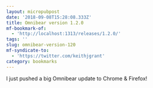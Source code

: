 ```yaml
---
layout: micropubpost
date: '2018-09-08T15:28:08.333Z'
title: Omnibear version 1.2.0
mf-bookmark-of:
  - 'http://localhost:1313/releases/1.2.0/'
tags: ''
slug: omnibear-version-120
mf-syndicate-to:
  - 'https://twitter.com/keithjgrant'
category: bookmarks
---
```

I just pushed a big Omnibear update to Chrome &amp; Firefox!
